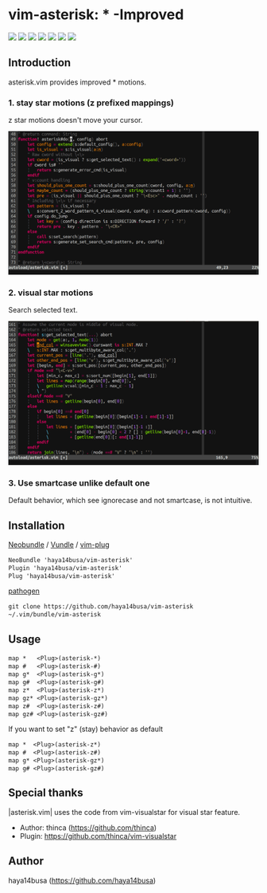 vim-asterisk: * -Improved
========================
[![](https://travis-ci.org/haya14busa/vim-asterisk.svg?branch=master)](https://travis-ci.org/haya14busa/vim-asterisk)
[![](https://ci.appveyor.com/api/projects/status/uurxg9ips6h2cyd3/branch/master?svg=true)](https://ci.appveyor.com/project/haya14busa/vim-asterisk/branch/master)
[![](https://drone.io/github.com/haya14busa/vim-asterisk/status.png)](https://drone.io/github.com/haya14busa/vim-asterisk/latest)
[![](https://img.shields.io/github/release/haya14busa/vim-asterisk.svg)](https://github.com/haya14busa/vim-asterisk/releases)
[![](http://img.shields.io/github/issues/haya14busa/vim-asterisk.svg)](https://github.com/haya14busa/vim-asterisk/issues)
[![](http://img.shields.io/badge/license-MIT-blue.svg)](LICENSE)
[![](http://img.shields.io/badge/doc-%3Ah%20asterisk.txt-red.svg)](doc/asterisk.txt)

Introduction
------------

asterisk.vim provides improved * motions.

### 1. stay star motions (z prefixed mappings)
z star motions doesn't move your cursor.

![](https://github.com/haya14busa/i/raw/master/vim-asterisk/asterisk_z_star.gif)

### 2. visual star motions
Search selected text.

![](https://github.com/haya14busa/i/raw/master/vim-asterisk/asterisk_visual_star.gif)

### 3. Use smartcase unlike default one
Default behavior, which see ignorecase and not smartcase, is not intuitive.

Installation
------------

[Neobundle](https://github.com/Shougo/neobundle.vim) / [Vundle](https://github.com/gmarik/Vundle.vim) / [vim-plug](https://github.com/junegunn/vim-plug)

```vim
NeoBundle 'haya14busa/vim-asterisk'
Plugin 'haya14busa/vim-asterisk'
Plug 'haya14busa/vim-asterisk'
```

[pathogen](https://github.com/tpope/vim-pathogen)

```
git clone https://github.com/haya14busa/vim-asterisk ~/.vim/bundle/vim-asterisk
```

Usage
-----

```vim
map *   <Plug>(asterisk-*)
map #   <Plug>(asterisk-#)
map g*  <Plug>(asterisk-g*)
map g#  <Plug>(asterisk-g#)
map z*  <Plug>(asterisk-z*)
map gz* <Plug>(asterisk-gz*)
map z#  <Plug>(asterisk-z#)
map gz# <Plug>(asterisk-gz#)
```

If you want to set "z" (stay) behavior as default

```vim
map *  <Plug>(asterisk-z*)
map #  <Plug>(asterisk-z#)
map g* <Plug>(asterisk-gz*)
map g# <Plug>(asterisk-gz#)
```

Special thanks
--------------
|asterisk.vim| uses the code from vim-visualstar for visual star feature.

- Author: thinca (https://github.com/thinca)
- Plugin: https://github.com/thinca/vim-visualstar

Author
------
haya14busa (https://github.com/haya14busa)


